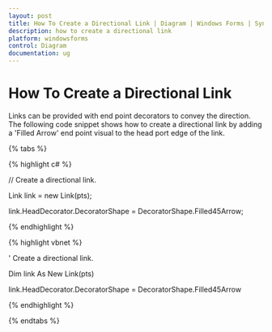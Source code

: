 ```yaml
---
layout: post
title: How To Create a Directional Link | Diagram | Windows Forms | Syncfusion®
description: how to create a directional link
platform: windowsforms
control: Diagram
documentation: ug
---
```


# How To Create a Directional Link

Links can be provided with end point decorators to convey the direction. The following code snippet shows how to create a directional link by adding a 'Filled Arrow' end point visual to the head port edge of the link.

{% tabs %}

{% highlight c# %}

// Create a directional link.

Link link = new Link(pts);

link.HeadDecorator.DecoratorShape = DecoratorShape.Filled45Arrow;

{% endhighlight %}

{% highlight vbnet %}

' Create a directional link.

Dim link As New Link(pts)

link.HeadDecorator.DecoratorShape = DecoratorShape.Filled45Arrow


{% endhighlight %}

{% endtabs %}

